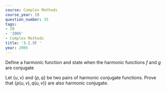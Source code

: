 ```yaml
---
course: Complex Methods
course_year: IB
question_number: 35
tags:
- IB
- '2005'
- Complex Methods
title: '3.I.5F '
year: 2005
---
```



Define a harmonic function and state when the harmonic functions $f$ and $g$ are conjugate

Let $\{u, v\}$ and $\{p, q\}$ be two pairs of harmonic conjugate functions. Prove that $\{p(u, v), q(u, v)\}$ are also harmonic conjugate.